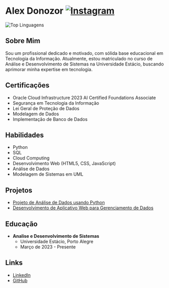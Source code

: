 # Alex Donozor                         [![Instagram](https://img.shields.io/badge/Instagram-E4405F?style=for-the-badge&logo=instagram&logoColor=white)](https://www.instagram.com/alexpel_iluaie/)
                      
                       
![Top Linguagens](https://github-readme-stats.vercel.app/api/top-langs/?username=AlexpelDev&layout=compact&theme=dark)


## Sobre Mim
Sou um profissional dedicado e motivado, com sólida base educacional em Tecnologia da Informação. Atualmente, estou matriculado no curso de Análise e Desenvolvimento de Sistemas na Universidade Estácio, buscando aprimorar minha expertise em tecnologia.

## Certificações
- Oracle Cloud Infrastructure 2023 AI Certified Foundations Associate
- Segurança em Tecnologia da Informação
- Lei Geral de Proteção de Dados
- Modelagem de Dados
- Implementação de Banco de Dados

## Habilidades
- Python
- SQL
- Cloud Computing
- Desenvolvimento Web (HTML5, CSS, JavaScript)
- Análise de Dados
- Modelagem de Sistemas em UML

## Projetos
- [Projeto de Análise de Dados usando Python](link_do_projeto)
- [Desenvolvimento de Aplicativo Web para Gerenciamento de Dados](link_do_projeto)

## Educação
- **Analise e Desenvolvimento de Sistemas**
  - Universidade Estácio, Porto Alegre
  - Março de 2023 - Presente

## Links
- [LinkedIn](https://www.linkedin.com/in/alex-donozor/)
- [GitHub](https://github.com/AlexpelDev)

